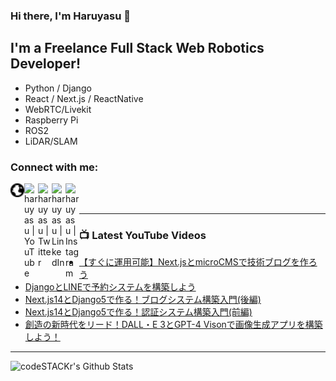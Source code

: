 ### Hi there, I'm Haruyasu 👋

## I'm a Freelance Full Stack Web Robotics Developer!
- Python / Django
- React / Next.js / ReactNative
- WebRTC/Livekit
- Raspberry Pi
- ROS2
- LiDAR/SLAM

### Connect with me:

[<img align="left" alt="harusoft.net" width="22px" src="https://raw.githubusercontent.com/iconic/open-iconic/master/svg/globe.svg" />][website]
[<img align="left" alt="haruyasu | YouTube" width="22px" src="https://cdn.jsdelivr.net/npm/simple-icons@v3/icons/youtube.svg" />][youtube]
[<img align="left" alt="haruyasu | Twitter" width="22px" src="https://cdn.jsdelivr.net/npm/simple-icons@v3/icons/twitter.svg" />][twitter]
[<img align="left" alt="haruyasu | LinkedIn" width="22px" src="https://cdn.jsdelivr.net/npm/simple-icons@v3/icons/linkedin.svg" />][linkedin]
[<img align="left" alt="haruyasu | Instagram" width="22px" src="https://cdn.jsdelivr.net/npm/simple-icons@v3/icons/instagram.svg" />][instagram]

<br />
<br />

---

### 📺 Latest YouTube Videos
<!-- YOUTUBE:START -->
- [【すぐに運用可能】Next.jsとmicroCMSで技術ブログを作ろう](https://www.youtube.com/watch?v=vZU2WE3mdyE)
- [DjangoとLINEで予約システムを構築しよう](https://www.youtube.com/watch?v=y4rghYMkjnE)
- [Next.js14とDjango5で作る！ブログシステム構築入門&lpar;後編&rpar;](https://www.youtube.com/watch?v=TaF0M0eCt0A)
- [Next.js14とDjango5で作る！認証システム構築入門&lpar;前編&rpar;](https://www.youtube.com/watch?v=Jzp3ZAL0PFA)
- [創造の新時代をリード！DALL・E 3とGPT-4 Visonで画像生成アプリを構築しよう！](https://www.youtube.com/watch?v=Gt1Icb7G-18)
<!-- YOUTUBE:END -->

---

<img align="left" alt="codeSTACKr's Github Stats" src="https://github-readme-stats.vercel.app/api?username=haruyasu&show_icons=true&hide_border=true" />

[website]: https://harusoft.net/
[twitter]: https://twitter.com/hathle
[youtube]: https://www.youtube.com/channel/UCjpXqPZM1UPJoiyNVUTixqQ/
[instagram]: https://www.instagram.com/hathle/
[linkedin]: https://www.linkedin.com/in/haruyasu/
